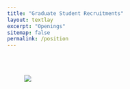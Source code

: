 ```yaml
---
title: "Graduate Student Recruitments"
layout: textlay
excerpt: "Openings"
sitemap: false
permalink: /position
---
```


<br>
 </body>
<style>
  
  .centered-image {
    display: block;
    margin: 0 auto; /* Center the image horizontally */
    max-width: 80%; /* Set the maximum width of the image */
    margin-bottom: 100px;
  }
</style>
<br>

<figure>
  <img src="{{ site.url }}{{ site.baseurl }}/images/English Version.jpg" class="centered-image">
</figure>

